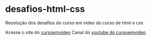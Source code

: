 # desafios-html-css
 Resolução dos desafios do curso em video do curso de html e css

 Acesse o site do <a href="https://www.cursoemvideo.com/" target="_blank">cursoemvideo</a>
 Canal do <a href="https://www.youtube.com/c/CursoemV%C3%ADdeo/featured" target="_blank">youtube do cursoemvideo</a>
